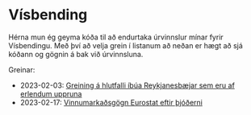 
<!-- README.md is generated from README.Rmd. Please edit that file -->

# Vísbending

Hérna mun ég geyma kóða til að endurtaka úrvinnslur mínar fyrir
Vísbendingu. Með því að velja grein í listanum að neðan er hægt að sjá
kóðann og gögnin á bak við úrvinnsluna.

Greinar:

- 2023-02-03: [Greining á hlutfalli íbúa Reykjanesbæjar sem eru af
  erlendum
  uppruna](https://github.com/bgautijonsson/visbending/tree/master/2023-02-03)
- 2023-02-17: [Vinnumarkaðsgögn Eurostat eftir
  þjóðerni](https://github.com/bgautijonsson/visbending/tree/master/2023-02-17)
